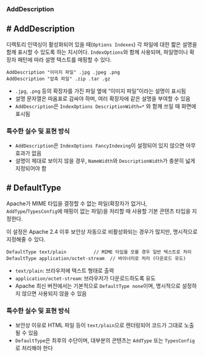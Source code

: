 ### AddDescription

## # AddDescription

디렉토리 인덱싱이 활성화되어 있을 때(`Options Indexes`) 각 파일에 대한 짧은 설명을 함께 표시할 수 있도록 하는 지시어다. `IndexOptions`와 함께 사용되며, 파일명이나 확장자 패턴에 따라 설명 텍스트를 매핑할 수 있다.

```
AddDescription "이미지 파일" .jpg .jpeg .png
AddDescription "압축 파일" .zip .tar .gz
```

- `.jpg`, `.png` 등의 확장자를 가진 파일 옆에 “이미지 파일”이라는 설명이 표시됨
- 설명 문자열은 따옴표로 감싸야 하며, 여러 확장자에 같은 설명을 부여할 수 있음
- `AddDescription`은 `IndexOptions DescriptionWidth=*` 와 함께 쓰일 때 화면에 표시됨

### 특수한 실수 및 표현 방식

- `AddDescription`은 `IndexOptions FancyIndexing`이 설정되어 있지 않으면 아무 효과가 없음
- 설명이 제대로 보이지 않을 경우, `NameWidth`와 `DescriptionWidth`가 충분히 넓게 지정되어야 함

## # DefaultType

Apache가 MIME 타입을 결정할 수 없는 파일(확장자가 없거나, `AddType`/`TypesConfig`에 매핑이 없는 파일)을 처리할 때 사용할 기본 콘텐츠 타입을 지정한다.

이 설정은 Apache 2.4 이후 보안상 자동으로 비활성화되는 경우가 많지만, 명시적으로 지정해줄 수 있다.

```
DefaultType text/plain          // MIME 타입을 모를 경우 일반 텍스트로 처리
DefaultType application/octet-stream  // 바이너리로 처리 (다운로드 유도)
```

- `text/plain`: 브라우저에 텍스트 형태로 출력
- `application/octet-stream`: 브라우저가 다운로드하도록 유도
- Apache 최신 버전에서는 기본적으로 `DefaultType none`이며, 명시적으로 설정하지 않으면 사용되지 않을 수 있음

### 특수한 실수 및 표현 방식

- 보안상 이유로 HTML 파일 등이 `text/plain`으로 렌더링되어 코드가 그대로 노출될 수 있음
- `DefaultType`은 최후의 수단이며, 대부분의 콘텐츠는 `AddType` 또는 `TypesConfig`로 처리해야 한다